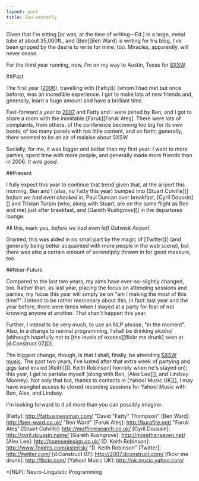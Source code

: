 ```yaml
---
layout: post
title: Sou'westerly
---
```

Given that I'm sitting \[or was, at the time of writing—Ed.\] in a large, metal tube at about 35,000ft., and [Ben][Ben Ward] is writing for his blog, I've been gripped by the desire to write for mine, too. Miracles, apparently, will never cease.

For the third year running, now, I'm on my way to Austin, Texas for [SXSW][SXSW 08].

##Past

The first year ([2006][SXSW 06]), travelling with [Fatty][] (whom I had met but once before), was an incredible experience. I got to make lots of new friends and, generally, learn a huge amount and have a brilliant time.

Fast-forward a year to [2007][SXSW 07] and Fatty and I were joined by Ben, and I got to share a room with the inimitable [Faruk][Faruk Ateş]. There were lots of complaints, from others, of the conference becoming too big for its own boots, of too many panels with too little content, and so forth; generally, there seemed to be an air of malaise about SXSW.

Socially, for me, it was bigger and better than my first year: I went to more parties, spent time with more people, and generally made more friends than in 2006. _It was good_.

##Present

I fully expect this year to continue that trend given that, at the airport this morning, Ben and I (alas, no Fatty this year) bumped into [Stuart Colville][] _before we had even checked in_, Paul Duncan over breakfast, [Cyril Doussin][] and Tristan Turpin (who, along with Stuart, are on the same flight as Ben and me) just after breakfast, and [Gareth Rushgrove][] in the departures lounge.

All this, mark you, _before we had even left Gatwick Airport_.

Granted, this was aided in no small part by the magic of [Twitter][] (and generally being better acquainted with more people in the web scene), but there was also a certain amount of serendipity thrown in for good measure, too.

##Near-Future

Compared to the last two years, my aims have ever-so-slightly changed, too. Rather than, as last year, placing the focus on attending sessions and parties, my focus this year will simply be on "am I making the most of this time?". I intend to be rather mercenary about this, in fact: last year and the year before, there were times when I stayed at a party for fear of not knowing anyone at another. That shan't happen this year.

Further, I intend to be very much, to use an NLP phrase, "in the moment". Also, in a change to normal programming, I shall be drinking alcohol (although hopefully not to [the levels of excess][flickr me drunk] seen at [d.Construct 07][]).

The biggest change, though, is that I shall, finally, be attending [SXSW music][SXSW 08 music]. The past two years, I've lusted after that extra week of partying and gigs (and envied [Keith][D. Keith Robinson] horribly when he's stayed on); this year, I get to partake myself (along with Ben, [Alex Lee][], and Lindsey Mooney). Not only that but, thanks to contacts in [Yahoo! Music UK][], I may have wangled access to closed recording sessions for Yahoo! Music with Ben, Alex, and Lindsey.

I'm looking forward to it all more than you can possibly imagine.

[SXSW 06]:          http://2006.sxsw.com/      "SXSW 2006"
[SXSW 07]:          http://2007.sxsw.com/      "SXSW 2007"
[SXSW 08]:          http://2008.sxsw.com/      "SXSW 2008"
[SXSW 08 music]:    http://2008.sxsw.com/music/
[Fatty]:            http://fatbusinessman.com/ "David "Fatty" Thompson"
[Ben Ward]:         http://ben-ward.co.uk/     "Ben Ward"
[Faruk Ateş]:       http://kurafire.net/       "Faruk Ateş"
[Stuart Colville]:  http://muffinresearch.co.uk/
[Cyril Doussin]:    http://cyril.doussin.name/
[Gareth Rushgrove]: http://morethanseven.net/
[Alex Lee]:         http://csensedesign.co.uk/
[D. Keith Robinson]: http://www.7nights.com/asterisk/ "D. Keith Robinson"
[Twitter]:          http://twitter.com/
[d.Construct 07]:   http://2007.dconstruct.com/
[flickr me drunk]:  http://flickr.com/
[Yahoo! Music UK]:  http://uk.music.yahoo.com/

*[NLP]: Neuro-Linguistic Programming
